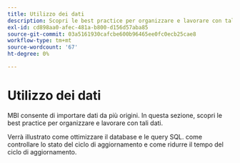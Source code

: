 ```yaml
---
title: Utilizzo dei dati
description: Scopri le best practice per organizzare e lavorare con tali dati.
exl-id: cd898aa0-afec-481a-b800-d156d57aba85
source-git-commit: 03a5161930cafcbe600b96465ee0fc0ecb25cae8
workflow-type: tm+mt
source-wordcount: '67'
ht-degree: 0%

---
```


# Utilizzo dei dati

MBI consente di importare dati da più origini. In questa sezione, scopri le best practice per organizzare e lavorare con tali dati.

Verrà illustrato come ottimizzare il database e le query SQL. come controllare lo stato del ciclo di aggiornamento e come ridurre il tempo del ciclo di aggiornamento.
